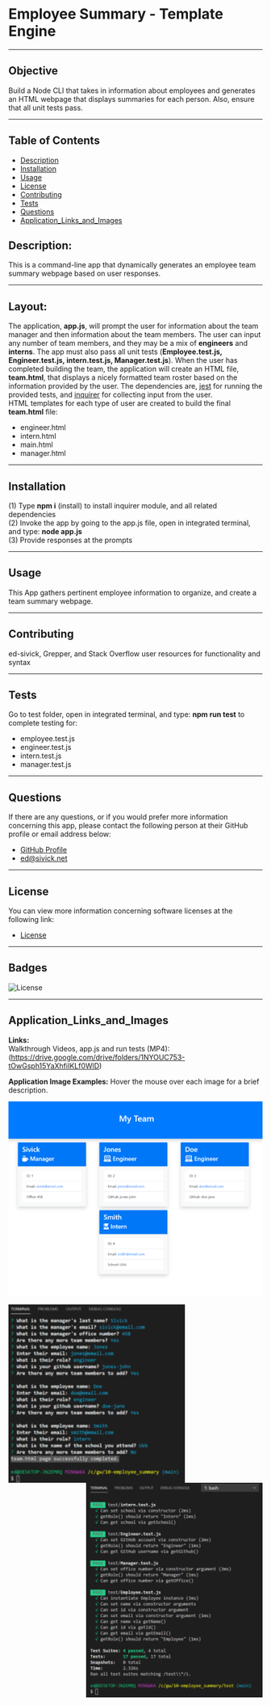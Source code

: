 # Employee Summary - Template Engine  
___
## Objective
Build a Node CLI that takes in information about employees and generates an HTML webpage that displays summaries for each person.  Also, ensure that all unit tests pass.
___
## Table of Contents
* [Description](#description)
* [Installation](#installation)
* [Usage](#usage)
* [License](#license)
* [Contributing](#contributing)
* [Tests](#tests)
* [Questions](#questions)
* [Application_Links_and_Images](#application_links_and_images)
## Description:
 This is a command-line app that dynamically generates an employee team summary webpage based on user responses.
_____
## Layout:
The application, **app.js**, will prompt the user for information about the team manager and then information about the team members. The user can input any number of team members, and they may be a mix of **engineers** and **interns**. The app must also pass all unit tests (**Employee.test.js, Engineer.test.js, intern.test.js, Manager.test.js**). When the user has completed building the team, the application will create an HTML file, **team.html**, that displays a nicely formatted team roster based on the information provided by the user. The dependencies are, [jest](https://jestjs.io/) for running the provided tests, and [inquirer](https://www.npmjs.com/package/inquirer) for collecting input from the user.  
HTML templates for each type of user are created to build the final **team.html** file:
- engineer.html
- intern.html
- main.html
- manager.html
___
## Installation
(1) Type **npm i** (install) to install inquirer module, and all related dependencies   
(2) Invoke the app by going to the app.js file, open in integrated terminal, and type: **node app.js**   
(3) Provide responses at the prompts   
_____
## Usage
This App gathers pertinent employee information to organize, and create a team summary webpage. 
_____
## Contributing
ed-sivick, Grepper, and Stack Overflow user resources for functionality and syntax
_____
## Tests
Go to test folder, open in integrated terminal, and type: **npm run test** to complete testing for:
- employee.test.js
- engineer.test.js
- intern.test.js
- manager.test.js
_____
## Questions
If there are any questions, or if you would prefer more information concerning this app,
please contact the following person at their GitHub profile or email address below:

* [GitHub Profile](https://github.com/ed-sivick)
* ed@sivick.net
_____
## License
You can view more information concerning software licenses at the following link:

* [License](https://opensource.org/licenses/MIT)
_____
## Badges
![License](https://img.shields.io/badge/License-MIT-blue.svg "License Badge")
___
## Application_Links_and_Images  
**Links:**  
Walkthrough Videos, app.js and run tests (MP4): (https://drive.google.com/drive/folders/1NYOUC753-tOwGsph15YaXhfiIKLf0WlD)   

**Application Image Examples:** Hover the mouse over each image for a brief description.
<p align="left">
  <img src="images/team_image1.png" width="800" margin-bottom: 10px; title="image of My Team or team.html file" alt="image of My Team or team.html file">
  </p>
  
  <p align="left">
  <img src="images/appjs_image1.png" width="350" align="left" title="image of app.js file output" alt="image of app.js file output">
  </p>

  <p align="right">
  <img src="images/test_image1.png" width="350" align="right" margin-top: 10px; title="image of run test output" alt="image of run test output">
  </p>